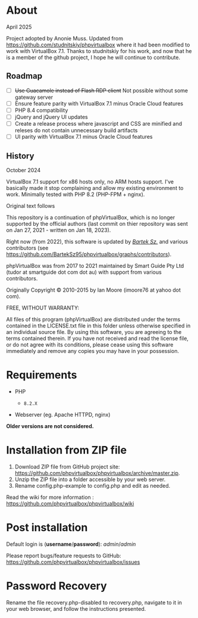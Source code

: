 # About

April 2025

Project adopted by Anonie Muss. Updated from https://github.com/studnitskiy/phpvirtualbox where
it had been modified to work with VirtualBox 7.1. Thanks to studnitskiy for his work, and now that
he is a member of the github project, I hope he will continue to contribute.

## Roadmap

- [ ] ~~Use Guacamole instead of Flash RDP client~~ Not possible without some gateway server
- [ ] Ensure feature parity with VirtualBox 7.1 minus Oracle Cloud features
- [ ] PHP 8.4 compatibility
- [ ] jQuery and jQuery UI updates
- [ ] Create a release process where javascript and CSS are minified and releses do not contain unnecessary build artifacts
- [ ] UI parity with VirtualBox 7.1 minus Oracle Cloud features

## History

October 2024

VirtualBox 7.1 support for x86 hosts only, no ARM hosts support.
I've basically made it stop complaining and allow my existing environment to work.
Minimally tested with PHP 8.2 (PHP-FPM + nginx).

Original text follows

This repository is a continuation of phpVirtualBox, which is no longer supported by the official authors (last commit on thier repository was sent on Jan 27, 2021 - written on Jan 18, 2023).

Right now (from 2022), this software is updated by *[Bartek Sz.](https://github.com/BartekSz95)* and various contributors (see https://github.com/BartekSz95/phpvirtualbox/graphs/contributors).

phpVirtualBox was from 2017 to 2021 maintained by Smart Guide Pty Ltd (tudor at smartguide dot com dot au) with support from various contributors.

Originally Copyright © 2010-2015 by Ian Moore (imoore76 at yahoo dot com).

FREE, WITHOUT WARRANTY:

All files of this program (phpVirtualBox) are distributed under the
terms contained in the LICENSE.txt file in this folder unless otherwise
specified in an individual source file. By using this software, you are
agreeing to the terms contained therein. If you have not received and read
the license file, or do not agree with its conditions, please cease using
this software immediately and remove any copies you may have in your
possession.

# Requirements

- PHP
    - ``8.2.X``

- Webserver (eg. Apache HTTPD, nginx)

**Older versions are not considered.**

# Installation from ZIP file

1) Download ZIP file from GitHub project site: https://github.com/phpvirtualbox/phpvirtualbox/archive/master.zip.
2) Unzip the ZIP file into a folder accessible by your web server.
3) Rename config.php-example to config.php and edit as needed.

Read the wiki for more information : https://github.com/phpvirtualbox/phpvirtualbox/wiki

# Post installation

Default login is (**username**/**password**): *admin*/*admin*

Please report bugs/feature requests to GitHub:
https://github.com/phpvirtualbox/phpvirtualbox/issues

# Password Recovery

Rename the file recovery.php-disabled to recovery.php, navigate to it in your web browser, and follow the instructions presented.
